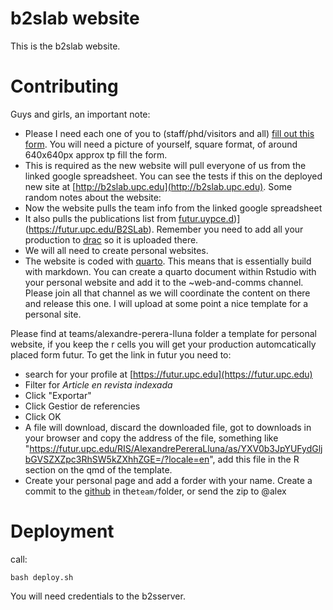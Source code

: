 # b2slab website

This is the b2slab website. 


# Contributing

Guys and girls, an important note:
- Please I need each one of you to (staff/phd/visitors and all)  [fill out this form](https://docs.google.com/forms/d/e/1FAIpQLSd6AMQYIAMdZSBA5nBdCXZDMksNtTq_mSzL29vMAZ1nTflOWA/viewform?usp=dialog).  You will need a picture of yourself, square format, of around 640x640px approx tp fill the form. 
- This is required as the new website will pull everyone of us from the linked google spreadsheet. You can see the tests if this on the deployed new site at [http://b2slab.upc.edu](http://b2slab.upc.edu).
Some random notes about the website:
- Now the website pulls the team info from the linked  google spreadsheet
- It also pulls the publications list from [futur.uypce.d](https://futur.upc.edu/B2SLab))](https://futur.upc.edu/B2SLab). Remember you need to add all your production to [drac](https://drac.upc.edu/) so it is uploaded there.
- We will all  need to create personal websites. 
- The website is coded with [quarto](https://quarto.org). This means that is essentially build with markdown. You can create a quarto document within Rstudio with your personal website and add it to the ~web-and-comms  channel.  Please join all that channel as we will coordinate the content on there and release this one. I will upload at some point a nice template for a personal site.  

Please find at teams/alexandre-perera-lluna folder  a template for personal website, if you keep the r cells you will get your production automcatically placed form futur. To get the link in futur you need to:

- search for your profile at [https://futur.upc.edu](https://futur.upc.edu)
- Filter for *Article en revista indexada*
- Click "Exportar"
- Click Gestior de referencies
- Click OK
- A file will download, discard the downloaded file, got to downloads in your browser and copy the address of the file, something like "https://futur.upc.edu/RIS/AlexandrePereraLluna/as/YXV0b3JpYUFydGljbGVSZXZpc3RhSW5kZXhhZGE=/?locale=en", add this file in the R section on the qmd of the template. 
- Create your personal page and add a forder with your name. Create a commit to the [github](https://github.com/b2slab/b2sweb) in  the`team/`folder, or send the zip to @alex   


# Deployment

call:

```
bash deploy.sh
```
You will need credentials to the b2sserver.  

